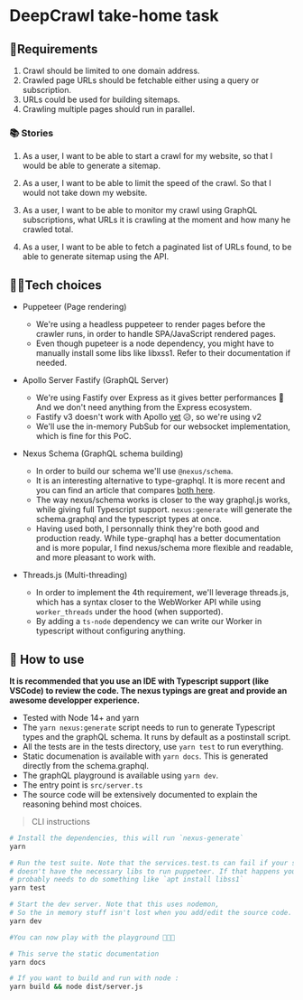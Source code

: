 # DeepCrawl take-home task

## 🧾Requirements

1. Crawl should be limited to one domain address.
2. Crawled page URLs should be fetchable either using a query or subscription.
3. URLs could be used for building sitemaps.
4. Crawling multiple pages should run in parallel.

### 📚 Stories

1. As a user, I want to be able to start a crawl for my website, so that I would be able to generate a sitemap.

2. As a user, I want to be able to limit the speed of the crawl. So that I would not take down my website.

3. As a user, I want to be able to monitor my crawl using GraphQL subscriptions, what
   URLs it is crawling at the moment and how many he crawled total.

4. As a user, I want to be able to fetch a paginated list of URLs found, to be able to
   generate sitemap using the API.

## 👩‍💻Tech choices

-   Puppeteer (Page rendering)

    -   We're using a headless puppeteer to render pages before the crawler runs, in order to handle SPA/JavaScript rendered pages.
    -   Even though pupeteer is a node dependency, you might have to manually install some libs like libxss1. Refer to their documentation if needed.

-   Apollo Server Fastify (GraphQL Server)

    -   We're using Fastify over Express as it gives better performances 🚀 And we don't need anything from the Express ecosystem.
    -   Fastify v3 doesn't work with Apollo [yet](https://github.com/apollographql/apollo-server/pull/4356) 😥, so we're using v2
    -   We'll use the in-memory PubSub for our websocket implementation, which is fine for this PoC.

-   Nexus Schema (GraphQL schema building)

    -   In order to build our schema we'll use `@nexus/schema`.
    -   It is an interesting alternative to type-graphql. It is more recent and you can find an article that compares [both here](https://novvum.io/post/typegraphql-and-graphql-nexus-a-look-at-code-first-apis/).
    -   The way nexus/schema works is closer to the way graphql.js works, while giving full Typescript support. `nexus:generate` will generate the schema.graphql and the typescript types at once.
    -   Having used both, I personnally think they're both good and production ready. While type-graphql has a better documentation and is more popular, I find nexus/schema more flexible and readable, and more pleasant to work with.

-   Threads.js (Multi-threading)
    -   In order to implement the 4th requirement, we'll leverage threads.js, which has a syntax closer to the WebWorker API while using `worker_threads` under the hood (when supported).
    -   By adding a `ts-node` dependency we can write our Worker in typescript without configuring anything.

## 🔬 How to use

**It is recommended that you use an IDE with Typescript support (like VSCode) to review the code. The nexus typings are great and provide an awesome developper experience.**

-   Tested with Node 14+ and yarn
-   The `yarn nexus:generate` script needs to run to generate Typescript types and the graphQL schema. It runs by default as a postinstall script.
-   All the tests are in the tests directory, use `yarn test` to run everything.
-   Static documenation is available with `yarn docs`. This is generated directly from the schema.graphql.
-   The graphQL playground is available using `yarn dev`.
-   The entry point is `src/server.ts`
-   The source code will be extensively documented to explain the reasoning behind most choices.

> CLI instructions

```bash
# Install the dependencies, this will run `nexus-generate`
yarn

# Run the test suite. Note that the services.test.ts can fail if your system
# doesn't have the necessary libs to run puppeteer. If that happens you
# probably needs to do something like `apt install libss1`
yarn test

# Start the dev server. Note that this uses nodemon,
# So the in memory stuff isn't lost when you add/edit the source code.
yarn dev

#You can now play with the playground 🎉🎉🎉

# This serve the static documentation
yarn docs

# If you want to build and run with node :
yarn build && node dist/server.js
```
